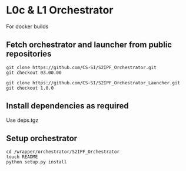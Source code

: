 # L0c & L1 Orchestrator

For docker builds

## Fetch orchestrator and launcher from public repositories

```
git clone https://github.com/CS-SI/S2IPF_Orchestrator.git
git checkout 03.00.00
```

```
git clone https://github.com/CS-SI/S2IPF_Orchestrator_Launcher.git
git checkout 1.0.0
```

## Install dependencies as required

Use deps.tgz

## Setup orchestrator

```
cd /wrapper/orchestrator/S2IPF_Orchestrator
touch README
python setup.py install
```

